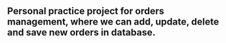 ## Personal practice project for orders management, where we can add, update, delete and save new orders in database.

